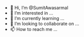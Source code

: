 - 👋 Hi, I’m @SumitAwasarmal
- 👀 I’m interested in ...
- 🌱 I’m currently learning ...
- 💞️ I’m looking to collaborate on ...
- 📫 How to reach me ...

<!---
SumitAwasarmal/SumitAwasarmal is a ✨ special ✨ repository because its `README.md` (this file) appears on your GitHub profile.
You can click the Preview link to take a look at your changes.
--->
